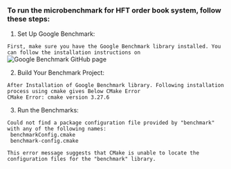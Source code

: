 ### To run the microbenchmark for HFT order book system, follow these steps:

1. Set Up Google Benchmark:

`First, make sure you have the Google Benchmark library installed. You can follow the installation instructions on `
![Google Benchmark GitHub page](https://github.com/google/benchmark)

2. Build Your Benchmark Project:

```
After Installation of Google Benchmark library. Following installation process using cmake gives Below CMake Error 
CMake Error: cmake version 3.27.6
```

3. Run the Benchmarks:

```
Could not find a package configuration file provided by "benchmark" with any of the following names:
 benchmarkConfig.cmake
 benchmark-config.cmake
 ```
`This error message suggests that CMake is unable to locate the configuration files for the "benchmark" library.`


